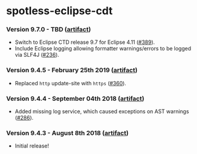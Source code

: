 # spotless-eclipse-cdt

### Version 9.7.0 - TBD ([artifact]([jcenter](https://bintray.com/diffplug/opensource/spotless-eclipse-cdt)))

* Switch to Eclipse CTD release 9.7 for Eclipse 4.11 ([#389](https://github.com/diffplug/spotless/pull/389)).
* Include Eclipse logging allowing formatter warnings/errors to be logged via SLF4J ([#236](https://github.com/diffplug/spotless/issues/236)).

### Version 9.4.5 - February 25th 2019 ([artifact]([jcenter](https://bintray.com/diffplug/opensource/spotless-eclipse-cdt)))

* Replaced `http` update-site with `https` ([#360](https://github.com/diffplug/spotless/issues/360)).

### Version 9.4.4 - September 04th 2018 ([artifact]([jcenter](https://bintray.com/diffplug/opensource/spotless-eclipse-cdt)))

* Added missing log service, which caused exceptions on AST warnings ([#286](https://github.com/diffplug/spotless/pull/286)).

### Version 9.4.3 - August 8th 2018 ([artifact]([jcenter](https://bintray.com/diffplug/opensource/spotless-eclipse-cdt)))

* Initial release!
